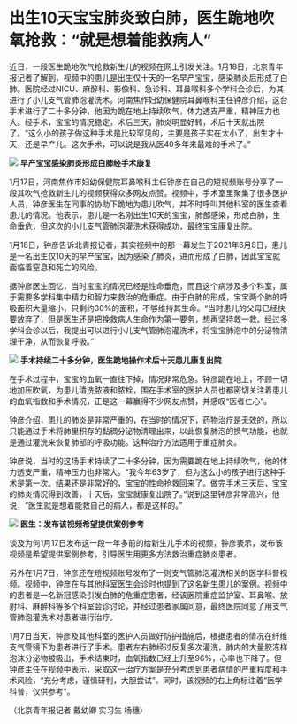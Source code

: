 # 出生10天宝宝肺炎致白肺，医生跪地吹氧抢救：“就是想着能救病人”

近日，一段医生跪地吹气抢救新生儿的视频在网上引发关注。1月18日，北京青年报记者了解到，视频中的患儿是出生仅十天的一名早产宝宝，感染肺炎后形成了白肺。医院经过NICU、麻醉科、影像科、急诊科、耳鼻喉科多个学科会诊后，为其进行了小儿支气管肺泡灌洗术。河南焦作妇幼保健院耳鼻喉科主任钟彦介绍，这台手术进行了二十多分钟，他因为跪在地上持续吹气，体力透支严重，精神压力也大。经手术，宝宝的情况稳定，术后三天，肺炎明显好转，术后十天就出院了。“这么小的孩子做这种手术是比较罕见的，主要是孩子实在太小了，出生才十天，还是早产儿。这次手术，可以说是我从医40多年来最难的手术了。”

![](https://inews.gtimg.com/newsapp_bt/0/15618453025/1000)
**早产宝宝感染肺炎形成白肺经手术康复**

1月17日，河南焦作市妇幼保健院耳鼻喉科主任钟彦在自己的短视频账号分享了一段其吹气抢救新生儿的视频获得众多网友点赞。视频中，手术室里聚集了很多医护人员，钟彦医生在同事的协助下跪地为患儿吹气，并不时呼叫其他科室的医生查看患儿的情况。他表示，患儿是一名刚出生10天的宝宝，肺部感染，形成白肺，生命垂危，但这次的小儿支气管肺泡灌洗术获得成功，最终宝宝康复出院。

1月18日，钟彦告诉北青报记者，其实视频中的那一幕发生于2021年6月8日，患儿是一名出生仅10天的早产宝宝，因为感染了肺炎，进而形成了白肺，因此宝宝就面临着窒息和死亡的风险。

据钟彦医生回忆，当时宝宝的情况已经是性命垂危，而且这个病涉及多个科室，属于需要多学科集中精力和智力来救治的危重症。由于白肺的形成，宝宝两个肺的呼吸面积大量缩小，只剩约30%的面积，不够维持其生命。“当时患儿的父母已经快要放弃了，但是医生还是把挽救病人生命作为第一要务，想再坚持救一救。经过多学科会诊以后，我提出可以进行小儿支气管肺泡灌洗术，将宝宝肺泡中的分泌物清理干净，从而恢复呼吸。”

![](https://inews.gtimg.com/newsapp_bt/0/15618453225/1000)
**手术持续二十多分钟，医生跪地操作术后十天患儿康复出院**

在手术过程中，宝宝的血氧一直往下掉，情况非常危急。钟彦跪在地上，不顾一切地加压吹氧，为患儿清洗脓液和脓栓，围在手术室的医护人员也都密切关注着患儿的血氧指数和手术情况，正是这一幕赢得不少网友点赞，并感叹“医者仁心”。

钟彦介绍，患儿的肺炎是非常严重的，在当时的情况下，药物治疗是无效的，所以只能通过手术将肺里积存的黏稠分泌物清理出来，以此恢复肺泡的换气功能，也就是通过灌洗来恢复肺部的呼吸功能。这种治疗方法适用于重症肺炎。

钟彦说，当时的这场手术持续了二十多分钟，因为需要跪在地上持续吹气，他的体力透支严重，精神压力也非常大。“我今年63岁了，但为这么小的孩子进行这种手术是第一次。结果还是非常好的，宝宝的性命抢救回来了。做完手术三天后，宝宝的肺炎情况得到改善，十天后，宝宝就康复出院了。”说到这里钟彦非常高兴，他说，“医生就是想着能救自己的病人，都是这样的。”

![](https://inews.gtimg.com/newsapp_bt/0/15618453419/1000)
**医生：发布该视频希望提供案例参考**

谈及为何1月17日发布这一段一年多前的给新生儿手术的视频，钟彦表示，发布该视频是希望提供案例参考，引导医生用更多方法救治重症肺炎患者。

另外在1月7日，钟彦还在短视频账号发布了一则支气管肺泡灌洗相关的医学科普视频。视频中，钟彦在与其他科室医生会诊时也提到了这名新生患儿的案例。视频中的患者是一名新冠感染引发白肺的危重症患者，经该医院重症监护室、耳鼻喉、放射科、麻醉科等多个科室会诊讨论，并经过患者家属同意，最终医院同意了用支气管肺泡灌洗术对患者进行治疗。

1月7日当天，钟彦及其他科室的医护人员做好防护措施后，根据患者的情况在纤维支气管镜下为患者进行了手术。患者左右肺经过反复多次灌洗，肺内的大量胶冻样泡沫分泌物被吸出，手术结束时，血氧指数已经上升至96%，心率也下降了。但钟彦主任在视频中表示，采取这一治疗方案是充分考虑到患者病情的严重程度和手术风险，“充分考虑，谨慎研判，大胆尝试”。同时，该视频的右上角标注着“医学科普，仅供参考”。

（北京青年报记者 戴幼卿 实习生 杨穗）


